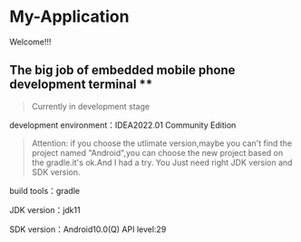 # My-Application

Welcome!!!

## The big job of embedded mobile phone development terminal **

>  Currently in development stage


development environment：IDEA2022.01 Community Edition

> Attention: if you choose the utlimate version,maybe you can't find the project named "Android",you can choose the new project based on the gradle.it's ok.And I had a try.
You Just need right JDK version and SDK version.

build tools：gradle

JDK version：jdk11

SDK version：Android10.0(Q)  API level:29
